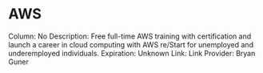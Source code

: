 # AWS

Column: No
Description: Free full-time AWS training with certification and launch a career in cloud computing with AWS re/Start for unemployed and underemployed individuals.
Expiration: Unknown
Link: Link
Provider: Bryan Guner
